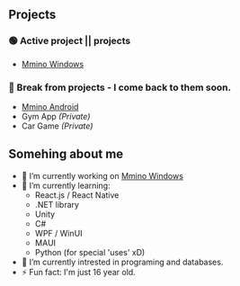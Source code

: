 ## Projects
### 🟢 Active project || projects
- [Mmino Windows](https://github.com/rudziktv/MminoWindows)

### 🔵 Break from projects - I come back to them soon.
- [Mmino Android](https://github.com/rudziktv/MusicAppMAUI)
- Gym App _(Private)_
- Car Game _(Private)_

## Somehing about me

- 🔭 I’m currently working on [Mmino Windows](https://github.com/rudziktv/MminoWindows)
- 🌱 I’m currently learning: 
  - React.js / React Native
  - .NET library
  - Unity
  - C#
  - WPF / WinUI
  - MAUI
  - Python (for special 'uses' xD)
- 👀 I’m currently intrested in programing and databases.
- ⚡ Fun fact: I'm just 16 year old.
